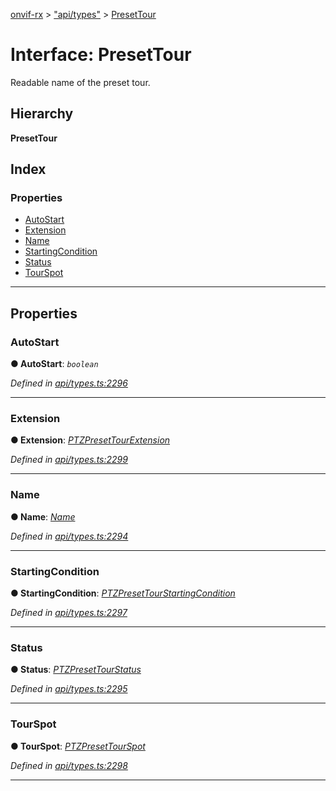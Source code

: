 [onvif-rx](../README.md) > ["api/types"](../modules/_api_types_.md) > [PresetTour](../interfaces/_api_types_.presettour.md)

# Interface: PresetTour

Readable name of the preset tour.

## Hierarchy

**PresetTour**

## Index

### Properties

* [AutoStart](_api_types_.presettour.md#autostart)
* [Extension](_api_types_.presettour.md#extension)
* [Name](_api_types_.presettour.md#name)
* [StartingCondition](_api_types_.presettour.md#startingcondition)
* [Status](_api_types_.presettour.md#status)
* [TourSpot](_api_types_.presettour.md#tourspot)

---

## Properties

<a id="autostart"></a>

###  AutoStart

**● AutoStart**: *`boolean`*

*Defined in [api/types.ts:2296](https://github.com/patrickmichalina/onvif-rx/blob/d62cee9/src/api/types.ts#L2296)*

___
<a id="extension"></a>

###  Extension

**● Extension**: *[PTZPresetTourExtension](_api_types_.ptzpresettourextension.md)*

*Defined in [api/types.ts:2299](https://github.com/patrickmichalina/onvif-rx/blob/d62cee9/src/api/types.ts#L2299)*

___
<a id="name"></a>

###  Name

**● Name**: *[Name](_api_types_.presettour.md#name)*

*Defined in [api/types.ts:2294](https://github.com/patrickmichalina/onvif-rx/blob/d62cee9/src/api/types.ts#L2294)*

___
<a id="startingcondition"></a>

###  StartingCondition

**● StartingCondition**: *[PTZPresetTourStartingCondition](_api_types_.ptzpresettourstartingcondition.md)*

*Defined in [api/types.ts:2297](https://github.com/patrickmichalina/onvif-rx/blob/d62cee9/src/api/types.ts#L2297)*

___
<a id="status"></a>

###  Status

**● Status**: *[PTZPresetTourStatus](_api_types_.ptzpresettourstatus.md)*

*Defined in [api/types.ts:2295](https://github.com/patrickmichalina/onvif-rx/blob/d62cee9/src/api/types.ts#L2295)*

___
<a id="tourspot"></a>

###  TourSpot

**● TourSpot**: *[PTZPresetTourSpot](_api_types_.ptzpresettourspot.md)*

*Defined in [api/types.ts:2298](https://github.com/patrickmichalina/onvif-rx/blob/d62cee9/src/api/types.ts#L2298)*

___

